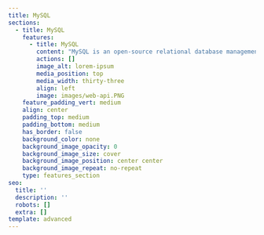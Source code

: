 ```yaml
---
title: MySQL
sections:
  - title: MySQL
    features:
      - title: MySQL
        content: "MySQL is an open-source relational database management system (RDBMS). Its name is a combination of \"My\", the name of co-founder Michael Widenius's daughter, and \"SQL\", the abbreviation for Structured Query Language. A relational database organizes data into one or more data tables in which data types may be related to each other; these relations help structure the data. SQL is a language programmers use to create, modify and extract data from the relational database, as well as control user access to the database. In addition to relational databases and SQL, an RDBMS like MySQL works with an operating system to implement a relational database in a computer's storage system, manages users, allows for network access, and facilitates testing database integrity and creation of backups.\n\n## **MySQL Contents:**\n\nSQL - RDBMS Concepts\r\nSQL - Databases\r\nSQL - Syntax\r\nSQL - Data Types\r\nSQL - Operators\r\nSQL - Expressions\r\nSQL - Create Database\r\nSQL - Drop Database\r\nSQL - Select Database\r\nSQL - Create Table\r\nSQL - Drop Table\r\nSQL - Insert Query\r\nSQL - Select Query\r\nSQL - Where Clause\r\nSQL - AND & OR Clauses\r\nSQL - Update Query\r\nSQL - Delete Query\r\nSQL - Like Clause\r\nSQL - Top Clause\r\nSQL - Order By\r\nSQL - Group By\r\nSQL - Distinct Keyword\r\nSQL - Sort Results\n\n#### &#xD;&#xA;**Advanced SQL**\n\n\r\nSQL - Constraints\r\nSQL - Using Joins\r\nSQL - Unions Clause\r\nSQL - NULL Values\r\nSQL - Alias Syntax\r\nSQL - Indexes\r\nSQL - Alter Command\r\nSQL - Truncate Table\r\nSQL - Using Views\r\nSQL - Having Clause\r\nSQL - Transactions\r\nSQL - Wildcards\r\nSQL - Date Functions\r\nSQL - Temporary Tables\r\nSQL - Clone Tables\r\nSQL - Sub Queries\r\nSQL - Using Sequences\r\nSQL - Handling Duplicates\r\nSQL - Injection\n"
        actions: []
        image_alt: lorem-ipsum
        media_position: top
        media_width: thirty-three
        align: left
        image: images/web-api.PNG
    feature_padding_vert: medium
    align: center
    padding_top: medium
    padding_bottom: medium
    has_border: false
    background_color: none
    background_image_opacity: 0
    background_image_size: cover
    background_image_position: center center
    background_image_repeat: no-repeat
    type: features_section
seo:
  title: ''
  description: ''
  robots: []
  extra: []
template: advanced
---
```

